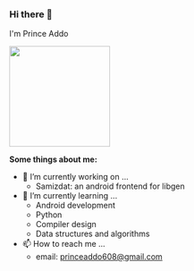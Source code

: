### Hi there 👋
I'm Prince Addo

<img height="180em" src="https://github-readme-stats.vercel.app/api/top-langs/?username=prince-ao&layout=compact&langs_count=16&theme=dracula"/>

**Some things about me:**

- 🔭 I’m currently working on ...
  - Samizdat: an android frontend for libgen
- 🌱 I’m currently learning ...
  - Android development
  - Python
  - Compiler design
  - Data structures and algorithms
- 📫 How to reach me ...
  - email: princeaddo608@gmail.com
